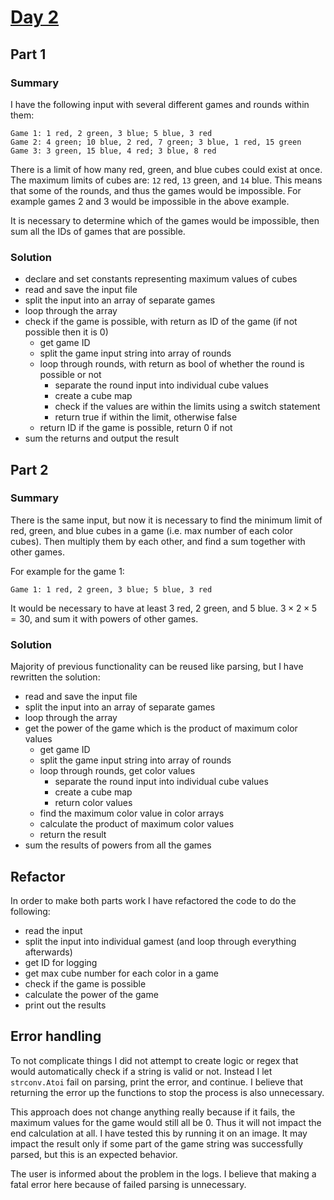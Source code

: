 # [Day 2](https://adventofcode.com/2023/day/2)

## Part 1

### Summary

I have the following input with several different games and rounds within them:

```
Game 1: 1 red, 2 green, 3 blue; 5 blue, 3 red
Game 2: 4 green; 10 blue, 2 red, 7 green; 3 blue, 1 red, 15 green
Game 3: 3 green, 15 blue, 4 red; 3 blue, 8 red
```

There is a limit of how many red, green, and blue cubes could exist at once. The maximum limits of cubes are: `12` red, `13` green, and `14` blue. This means that some of the rounds, and thus the games would be impossible. For example games 2 and 3 would be impossible in the above example.

It is necessary to determine which of the games would be impossible, then sum all the IDs of games that are possible.

### Solution

- declare and set constants representing maximum values of cubes
- read and save the input file
- split the input into an array of separate games
- loop through the array
- check if the game is possible, with return as ID of the game (if not possible then it is 0)
  - get game ID
  - split the game input string into array of rounds
  - loop through rounds, with return as bool of whether the round is possible or not
    - separate the round input into individual cube values
    - create a cube map
    - check if the values are within the limits using a switch statement
    - return true if within the limit, otherwise false
  - return ID if the game is possible, return 0 if not
- sum the returns and output the result

## Part 2

### Summary

There is the same input, but now it is necessary to find the minimum limit of red, green, and blue cubes in a game (i.e. max number of each color cubes). Then multiply them by each other, and find a sum together with other games.

For example for the game 1:

```
Game 1: 1 red, 2 green, 3 blue; 5 blue, 3 red
```

It would be necessary to have at least 3 red, 2 green, and 5 blue. $3\times 2 \times 5=30$, and sum it with powers of other games.

### Solution

Majority of previous functionality can be reused like parsing, but I have rewritten the solution:

- read and save the input file
- split the input into an array of separate games
- loop through the array
- get the power of the game which is the product of maximum color values
  - get game ID
  - split the game input string into array of rounds
  - loop through rounds, get color values
    - separate the round input into individual cube values
    - create a cube map
    - return color values
  - find the maximum color value in color arrays
  - calculate the product of maximum color values
  - return the result
- sum the results of powers from all the games

## Refactor

In order to make both parts work I have refactored the code to do the following:

- read the input
- split the input into individual gamest (and loop through everything afterwards)
- get ID for logging
- get max cube number for each color in a game
- check if the game is possible
- calculate the power of the game
- print out the results

## Error handling

To not complicate things I did not attempt to create logic or regex that would automatically check if a string is valid or not. Instead I let `strconv.Atoi` fail on parsing, print the error, and continue. I believe that returning the error up the functions to stop the process is also unnecessary.

This approach does not change anything really because if it fails, the maximum values for the game would still all be 0. Thus it will not impact the end calculation at all. I have tested this by running it on an image. It may impact the result only if some part of the game string was successfully parsed, but this is an expected behavior.

The user is informed about the problem in the logs. I believe that making a fatal error here because of failed parsing is unnecessary.
